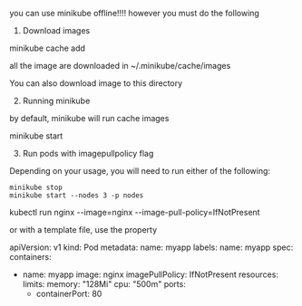 you can use minikube offline!!!! however you must do the following

1.  Download images

minikube cache add <image>

all the image are downloaded in ~/.minikube/cache/images

You can also download image to this directory

2.  Running minikube 

by default, minikube will run cache images

minikube start 

3. Run pods with imagepullpolicy flag

Depending on your usage, you will need to run either of the following:

    minikube stop
    minikube start --nodes 3 -p nodes


kubectl run nginx --image=nginx --image-pull-policy=IfNotPresent

or with a template file, use the property

apiVersion: v1
kind: Pod
metadata:
  name: myapp
  labels:
    name: myapp
spec:
  containers:
  - name: myapp
    image: nginx
    imagePullPolicy: IfNotPresent
    resources:
      limits:
        memory: "128Mi"
        cpu: "500m"
    ports:
      - containerPort: 80





